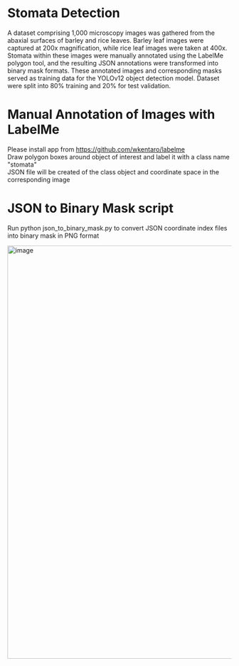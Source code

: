 # Stomata Detection
A dataset comprising 1,000 microscopy images was gathered from the abaxial surfaces of barley and rice leaves. Barley leaf images were captured at 200x magnification, while rice leaf images were taken at 400x. Stomata within these images were manually annotated using the LabelMe polygon tool, and the resulting JSON annotations were transformed into binary mask formats. These annotated images and corresponding masks served as training data for the YOLOv12 object detection model. Dataset were split into 80% training and 20% for test validation. 

# Manual Annotation of Images with LabelMe
Please install app from https://github.com/wkentaro/labelme
<br> Draw polygon boxes around object of interest and label it with a class name "stomata" </br>
JSON file will be created of the class object and coordinate space in the corresponding image

# JSON to Binary Mask script
Run python json_to_binary_mask.py to convert JSON coordinate index files into binary mask in PNG format

<img width="1667" height="929" alt="image" src="https://github.com/user-attachments/assets/a2940670-67a4-474c-8138-48c1aafa27c5" />
